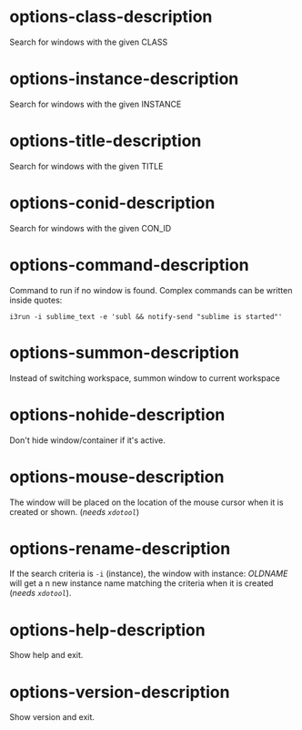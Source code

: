 # options-class-description
Search for windows with the given CLASS

# options-instance-description
Search for windows with the given INSTANCE

# options-title-description
Search for windows with the given TITLE

# options-conid-description
Search for windows with the given CON_ID

# options-command-description
Command to run if no window is found.
Complex commands can be written inside quotes:  
```
i3run -i sublime_text -e 'subl && notify-send "sublime is started"'
```

# options-summon-description
Instead of switching workspace,
summon window to current workspace

# options-nohide-description
Don't hide window/container if it's active.

# options-mouse-description
The window will be placed on the location of the mouse cursor when it is created or shown. (*needs `xdotool`*)  

# options-rename-description
If the search criteria is `-i` (instance), the window with instance: *OLDNAME* will get a n new instance name matching the criteria when it is created (*needs `xdotool`*).

# options-help-description
Show help and exit.

# options-version-description
Show version and exit.
